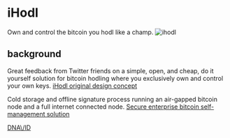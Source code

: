 # iHodl
Own and control the bitcoin you hodl like a champ.
![ihodl](https://user-images.githubusercontent.com/1084645/46902779-7e73c780-cecb-11e8-84c6-b250f6e13a66.jpeg)

## background
Great feedback from Twitter friends on a simple, open, and cheap, do it yourself solution for bitcoin hodling where you exclusively own and control your own keys. [iHodl original design concept](https://twitter.com/davidweisss/status/1047489532130672640)

Cold storage and offline signature process running an air-gapped bitcoin node and a full internet connected node. [Secure enterprise bitcoin self-management solution](https://github.com/davidweisss/Cold_storage "Cold storage and offline signature process running an air-gapped bitcoin node and a full internet connected node.")

[DNA\\/ID](https://dnavid.com)
